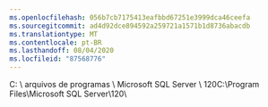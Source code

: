 ```yaml
---
ms.openlocfilehash: 056b7cb7175413eafbbd67251e3999dca46ceefa
ms.sourcegitcommit: ad4d92dce894592a259721a1571b1d8736abacdb
ms.translationtype: MT
ms.contentlocale: pt-BR
ms.lasthandoff: 08/04/2020
ms.locfileid: "87568776"
---
```

<span data-ttu-id="d6a54-101">C: \\ arquivos de programas \\ Microsoft SQL Server \\ 120</span><span class="sxs-lookup"><span data-stu-id="d6a54-101">C:\\Program Files\\Microsoft SQL Server\\120</span></span>\\
